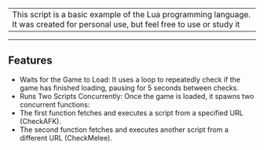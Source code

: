 <table>
<tr>
<td>
This script is a basic example of the Lua programming language. It was created for personal use, but feel free to use or study it
</td>
</tr>
</table>

---

## Features
- Waits for the Game to Load: It uses a loop to repeatedly check if the game has finished loading, pausing for 5 seconds between checks.
- Runs Two Scripts Concurrently: Once the game is loaded, it spawns two concurrent functions:
- The first function fetches and executes a script from a specified URL (CheckAFK).
- The second function fetches and executes another script from a different URL (CheckMelee).
